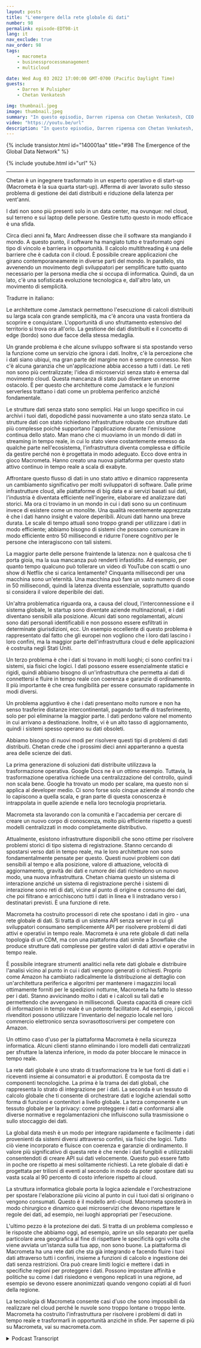 ```yaml
---
layout: posts
title: "L'emergere della rete globale di dati"
number: 98
permalink: episode-EDT98-it
lang: it
nav_exclude: true
nav_order: 98
tags:
    - macrometa
    - businessprocessmanagement
    - multicloud

date: Wed Aug 03 2022 17:00:00 GMT-0700 (Pacific Daylight Time)
guests:
    - Darren W Pulsipher
    - Chetan Venkatesh

img: thumbnail.jpeg
image: thumbnail.jpeg
summary: "In questo episodio, Darren ripensa con Chetan Venkatesh, CEO di MacroMeta. Venkatesh ha una lunga esperienza nella gestione dei dati sin dai primi giorni del Grid Computing e ha avviato MacroMeta per affrontare la gestione dei dati in tutto il mondo, dalle estremità globalmente disperse ai data center e cloud."
video: "https://youtu.be/url"
description: "In questo episodio, Darren ripensa con Chetan Venkatesh, CEO di MacroMeta. Venkatesh ha una lunga esperienza nella gestione dei dati sin dai primi giorni del Grid Computing e ha avviato MacroMeta per affrontare la gestione dei dati in tutto il mondo, dalle estremità globalmente disperse ai data center e cloud."
---
```


<div>
{% include transistor.html id="140001aa" title="#98 The Emergence of the Global Data Network" %}

{% include youtube.html id="url" %}
</div>

---

Chetan è un ingegnere trasformato in un esperto operativo e di start-up (Macrometa è la sua quarta start-up). Afferma di aver lavorato sullo stesso problema di gestione dei dati distribuiti e riduzione della latenza per vent'anni.

I dati non sono più presenti solo in un data center, ma ovunque: nel cloud, sul terreno e sui laptop delle persone. Gestire tutto questo in modo efficace è una sfida.

 Circa dieci anni fa, Marc Andreessen disse che il software sta mangiando il mondo. A questo punto, il software ha mangiato tutto e trasformato ogni tipo di vincolo e barriera in opportunità. Il calcolo multithreading è una delle barriere che è caduta con il cloud. È possibile creare applicazioni che girano contemporaneamente in diverse parti del mondo. In parallelo, sta avvenendo un movimento degli sviluppatori per semplificare tutto quanto necessario per la persona media che si occupa di informatica. Quindi, da un lato, c'è una sofisticata evoluzione tecnologica e, dall'altro lato, un movimento di semplicità.

Tradurre in italiano:

Le architetture come Jamstack permettono l'esecuzione di calcoli distribuiti su larga scala con grande semplicità, ma c'è ancora una vasta frontiera da scoprire e conquistare. L'opportunità di uno sfruttamento estensivo del territorio si trova ora all'orlo. La gestione dei dati distribuiti e il concetto di edge (bordo) sono due facce della stessa medaglia.

Un grande problema è che alcune sviluppo software si sta spostando verso la funzione come un servizio che ignora i dati. Inoltre, c'è la percezione che i dati siano ubiqui, ma gran parte del margine non è sempre connesso. Non c'è alcuna garanzia che un'applicazione abbia accesso a tutti i dati. Le reti non sono più centralizzate; l'idea di microservizi senza stato è emersa dal movimento cloud. Questa mancanza di stato può diventare un enorme ostacolo. È per questo che architetture come Jamstack e le funzioni serverless trattano i dati come un problema periferico anziché fondamentale.

Le strutture dati senza stato sono semplici. Hai un luogo specifico in cui archivi i tuoi dati, dopodiché passi nuovamente a uno stato senza stato. Le strutture dati con stato richiedono infrastrutture robuste con strutture dati più complesse poiché supportano l'applicazione durante l'emissione continua dello stato. Man mano che ci muoviamo in un mondo di dati in streaming in tempo reale, in cui lo stato viene costantemente emesso da qualche parte nell'ecosistema, l'infrastruttura diventa complessa e difficile da gestire perché non è progettata in modo adeguato. Ecco dove entra in gioco Macrometa. Hanno creato una nuova piattaforma per questo stato attivo continuo in tempo reale a scala di exabyte.

Affrontare questo flusso di dati in uno stato attivo e dinamico rappresenta un cambiamento significativo per molti sviluppatori di software. Dalle prime infrastrutture cloud, alle piattaforme di big data e ai servizi basati sui dati, l'industria è diventata efficiente nell'ingerire, elaborare ed analizzare dati storici. Ma ora ci troviamo in un mondo in cui i dati sono su un continuum invece di esistere come un monolite. Una qualità recentemente apprezzata è che i dati hanno insight e valore deperibili. Alcuni dati hanno una breve durata. Le scale di tempo attuali sono troppo grandi per utilizzare i dati in modo efficiente; abbiamo bisogno di sistemi che possano comunicare in modo efficiente entro 50 millisecondi e ridurre l'onere cognitivo per le persone che interagiscono con tali sistemi.

La maggior parte delle persone fraintende la latenza: non è qualcosa che ti porta gioia, ma la sua mancanza può renderti infastidito. Ad esempio, per quanto tempo qualcuno può tollerare un video di YouTube con scatti o uno show di Netflix che si carica lentamente? Cinquanta millisecondi per una macchina sono un'eternità. Una macchina può fare un vasto numero di cose in 50 millisecondi, quindi la latenza diventa essenziale, soprattutto quando si considera il valore deperibile dei dati.

Un'altra problematica riguarda ora, a causa del cloud, l'interconnessione e il sistema globale, le startup sono diventate aziende multinazionali, e i dati diventano sensibili alla posizione. Alcuni dati sono regolamentati, alcuni sono dati personali identificabili e non possono essere esfiltrati in determinate giurisdizioni, ecc. Un esempio eccellente di questo problema è rappresentato dal fatto che gli europei non vogliono che i loro dati lascino i loro confini, ma la maggior parte dell'infrastruttura cloud e delle applicazioni è costruita negli Stati Uniti.

Un terzo problema è che i dati si trovano in molti luoghi; ci sono confini tra i sistemi, sia fisici che logici. I dati possono essere essenzialmente statici e rigidi, quindi abbiamo bisogno di un'infrastruttura che permetta ai dati di connettersi e fluire in tempo reale con coerenza e garanzie di ordinamento. Il più importante è che crea fungibilità per essere consumato rapidamente in modi diversi.

Un problema aggiuntivo è che i dati presentano molto rumore e non ha senso trasferire distanze intercontinentali, pagando tariffe di trasferimento, solo per poì eliminarne la maggior parte. I dati perdono valore nel momento in cui arrivano a destinazione. Inoltre, vi è un alto tasso di aggiornamento, quindi i sistemi spesso operano su dati obsoleti.

Abbiamo bisogno di nuovi modi per risolvere questi tipi di problemi di dati distribuiti. Chetan crede che i prossimi dieci anni apparteranno a questa area delle scienze dei dati.

La prima generazione di soluzioni dati distribuite utilizzava la trasformazione operativa. Google Docs ne è un ottimo esempio. Tuttavia, la trasformazione operativa richiede una centralizzazione del controllo, quindi non scala bene. Google ha trovato un modo per scalare, ma questo non si applica al developer medio. Ci sono forse solo cinque aziende al mondo che lo capiscono a quella scala, e gran parte di questa conoscenza è intrappolata in quelle aziende e nella loro tecnologia proprietaria.

Macrometa sta lavorando con la comunità e l'accademia per cercare di creare un nuovo corpo di conoscenza, molto più efficiente rispetto a questi modelli centralizzati in modo completamente distributivo.

Attualmente, esistono infrastrutture disponibili che sono ottime per risolvere problemi storici di tipo sistema di registrazione. Stanno cercando di spostarsi verso dati in tempo reale, ma le loro architetture non sono fondamentalmente pensate per questo. Questi nuovi problemi con dati sensibili al tempo e alla posizione, valore di attuazione, velocità di aggiornamento, gravità dei dati e rumore dei dati richiedono un nuovo modo, una nuova infrastruttura. Chetan chiama questo un sistema di interazione anziché un sistema di registrazione perché i sistemi di interazione sono reti di dati, vicine al punto di origine e consumo dei dati, che poi filtrano e arricchiscono tutti i dati in linea e li instradano verso i destinatari previsti. È una funzione di rete.

Macrometa ha costruito processori di rete che spostano i dati in giro - una rete globale di dati. Si tratta di un sistema API senza server in cui gli sviluppatori consumano semplicemente API per risolvere problemi di dati attivi e operativi in tempo reale. Macrometa è una rete globale di dati nella topologia di un CDM, ma con una piattaforma dati simile a Snowflake che produce strutture dati complesse per gestire valori di dati attivi e operativi in tempo reale.

È possibile integrare strumenti analitici nella rete dati globale e distribuire l'analisi vicino al punto in cui i dati vengono generati o richiesti. Proprio come Amazon ha cambiato radicalmente la distribuzione al dettaglio con un'architettura periferica e algoritmi per mantenere i magazzini locali ottimamente forniti per le spedizioni notturne, Macrometa ha fatto lo stesso per i dati. Stanno avvicinando molto i dati e i calcoli su tali dati e permettendo che avvengano in millisecondi. Questa capacità di creare cicli di informazioni in tempo reale è un potente facilitatore. Ad esempio, i piccoli rivenditori possono utilizzare l'inventario del negozio locale nel loro commercio elettronico senza sovrasottoscriversi per competere con Amazon.

Un ottimo caso d'uso per la piattaforma Macrometa è nella sicurezza informatica. Alcuni clienti stanno eliminando i loro modelli dati centralizzati per sfruttare la latenza inferiore, in modo da poter bloccare le minacce in tempo reale.

La rete dati globale è uno strato di trasformazione tra le tue fonti di dati e i riceventi insieme ai consumatori e ai produttori. È composta da tre componenti tecnologiche. La prima è la trama dei dati globali, che rappresenta lo strato di integrazione per i dati. La seconda è un tessuto di calcolo globale che ti consente di orchestrare dati e logiche aziendali sotto forma di funzioni e contenitori a livello globale. La terza componente è un tessuto globale per la privacy: come proteggere i dati e conformarsi alle diverse normative e regolamentazioni che influiscono sulla trasmissione o sullo stoccaggio dei dati.

La global data mesh è un modo per integrare rapidamente e facilmente i dati provenienti da sistemi diversi attraverso confini, sia fisici che logici. Tutto ciò viene incorporato e fluisce con coerenza e garanzie di ordinamento. Il valore più significativo di questa rete è che rende i dati fungibili e utilizzabili consentendoti di creare API sui dati velocemente. Questo può essere fatto in poche ore rispetto ai mesi solitamente richiesti. La rete globale di dati è progettata per trilioni di eventi al secondo in modo da poter spostare dati su vasta scala al 90 percento di costo inferiore rispetto al cloud.

La struttura informatica globale porta la logica aziendale e l'orchestrazione per spostare l'elaborazione più vicino al punto in cui i tuoi dati si originano o vengono consumati. Questo è il modello anti-cloud. Macrometa sposterà in modo chirurgico e dinamico quei microservizi che devono rispettare le regole dei dati, ad esempio, nei luoghi appropriati per l'esecuzione.

L'ultimo pezzo è la protezione dei dati. Si tratta di un problema complesso e le risposte che abbiamo oggi, ad esempio, aprire un silo separato per quella particolare area geografica al fine di rispettare le specificità ogni volta che viene avviata un'istanza sulla tua app, non sono buone. La piattaforma di Macrometa ha una rete dati che sta già integrando e facendo fluire i tuoi dati attraverso tutti i confini, insieme a funzioni di calcolo e ingestione dei dati senza restrizioni. Ora può creare limiti logici e mettere i dati in specifiche regioni per proteggere i dati. Possono impostare affinità e politiche su come i dati risiedono e vengono replicati in una regione, ad esempio se devono essere anonimizzati quando vengono copiati al di fuori della regione.

La tecnologia di Macrometa consente casi d'uso che sono impossibili da realizzare nel cloud perché le nuvole sono troppo lontane o troppo lente. Macrometa ha costruito l'infrastruttura per risolvere i problemi di dati in tempo reale e trasformarli in opportunità anziché in sfide. Per saperne di più su Macrometa, vai su macrometa.com.



<details>
<summary> Podcast Transcript </summary>

<p></p>

</details>
